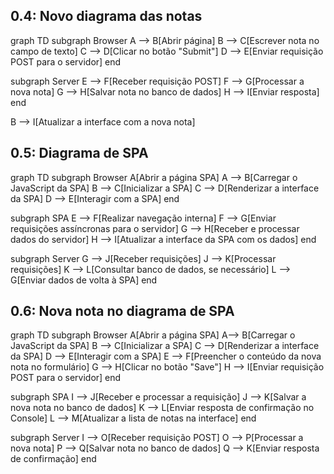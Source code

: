 ## 0.4: Novo diagrama das notas

graph TD
  subgraph Browser
    A --> B[Abrir página] 
    B --> C[Escrever nota no campo de texto]
    C --> D[Clicar no botão "Submit"]
    D --> E[Enviar requisição POST para o servidor]
  end

  subgraph Server
    E --> F[Receber requisição POST]
    F --> G[Processar a nova nota]
    G --> H[Salvar nota no banco de dados]
    H --> I[Enviar resposta]
  end

  B --> I[Atualizar a interface com a nova nota]


## 0.5: Diagrama de SPA

graph TD
  subgraph Browser
    A[Abrir a página SPA] 
    A --> B[Carregar o JavaScript da SPA]
    B --> C[Inicializar a SPA]
    C --> D[Renderizar a interface da SPA]
    D --> E[Interagir com a SPA]
  end

  subgraph SPA
    E --> F[Realizar navegação interna]
    F --> G[Enviar requisições assíncronas para o servidor]
    G --> H[Receber e processar dados do servidor]
    H --> I[Atualizar a interface da SPA com os dados]
  end

  subgraph Server
    G --> J[Receber requisições]
    J --> K[Processar requisições]
    K --> L[Consultar banco de dados, se necessário]
    L --> G[Enviar dados de volta à SPA]
  end


## 0.6: Nova nota no diagrama de SPA

graph TD
  subgraph Browser
    A[Abrir a página SPA] 
    A--> B[Carregar o JavaScript da SPA]
    B --> C[Inicializar a SPA]
    C --> D[Renderizar a interface da SPA]
    D --> E[Interagir com a SPA]
    E --> F[Preencher o conteúdo da nova nota no formulário]
    G --> H[Clicar no botão "Save"]
    H --> I[Enviar requisição POST para o servidor]
  end

  subgraph SPA
    I --> J[Receber e processar a requisição]
    J --> K[Salvar a nova nota no banco de dados]
    K --> L[Enviar resposta de confirmação no Console]
    L --> M[Atualizar a lista de notas na interface]
  end

  subgraph Server
    I --> O[Receber requisição POST]
    O --> P[Processar a nova nota]
    P --> Q[Salvar nota no banco de dados]
    Q --> K[Enviar resposta de confirmação]
  end
